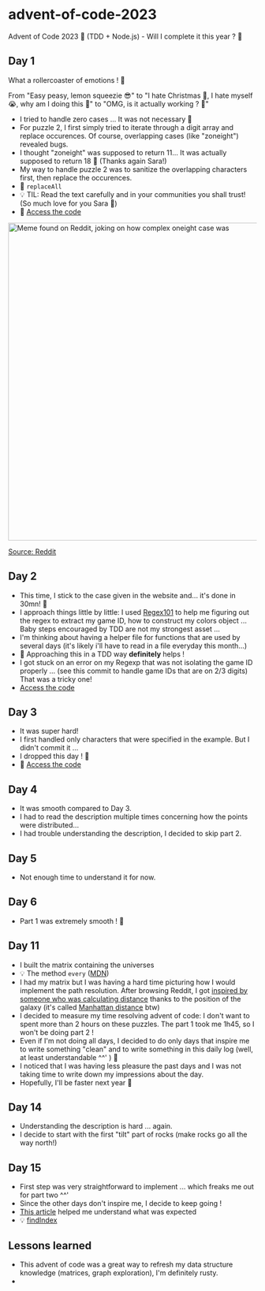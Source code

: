 # advent-of-code-2023
Advent of Code 2023 🎅 (TDD + Node.js) - Will I complete it this year ? 🔮

## Day 1

What a rollercoaster of emotions ! 🎢

From "Easy peasy, lemon squeezie 😎" to "I hate Christmas 🤬, I hate myself 😭, why am I doing this 🫠" to "OMG, is it actually working ? 🥹"

- I tried to handle zero cases ... It was not necessary 🤡
- For puzzle 2, I first simply tried to iterate through a digit array and replace occurences. Of course, overlapping cases (like "zoneight") revealed bugs.
- I thought "zoneight" was supposed to return 11... It was actually supposed to return 18 🤡 (Thanks again Sara!)
- My way to handle puzzle 2 was to sanitize the overlapping characters first, then replace the occurences.
- 💜 `replaceAll`
- 💡 TIL: Read the text carefully and in your communities you shall trust! (So much love for you Sara 💜)
- 🤖 [Access the code](https://github.com/leiluspocus/advent-of-code-2023/tree/main/day1)

<img width="645" alt="Meme found on Reddit, joking on how complex oneight case was" src="https://github.com/leiluspocus/advent-of-code-2023/assets/1473845/d19c69f0-d574-4f56-addc-c98e410de335">

[Source: Reddit](https://www.reddit.com/r/adventofcode/comments/188wjj8/2023_day_1_did_not_see_this_coming/)



## Day 2
- This time, I stick to the case given in the website and... it's done in 30mn! 🥳
- I approach things little by little: I used [Regex101](https://regex101.com/r/hDYqxN/1) to help me figuring out the regex to extract my game ID, how to construct my colors object ... Baby steps encouraged by TDD are not my strongest asset ...
- I'm thinking about having a helper file for functions that are used by several days (it's likely i'll have to read in a file everyday this month...)
- 💜 Approaching this in a TDD way **definitely** helps !
- I got stuck on an error on my Regexp that was not isolating the game ID properly ... (see this commit to handle game IDs that are on 2/3 digits) That was a tricky one!
- [Access the code](https://github.com/leiluspocus/advent-of-code-2023/tree/main/day2)

## Day 3
- It was super hard!
- I first handled only characters that were specified in the example. But I didn't commit it ...
- I dropped this day ! 🚪
- 🤖 [Access the code](https://github.com/leiluspocus/advent-of-code-2023/tree/main/day3)

## Day 4
- It was smooth compared to Day 3.
- I had to read the description multiple times concerning how the points were distributed...
- I had trouble understanding the description, I decided to skip part 2.

## Day 5
- Not enough time to understand it for now.

## Day 6
- Part 1 was extremely smooth ! 🥹

## Day 11
- I built the matrix containing the universes
- 💡 The method `every` ([MDN](https://developer.mozilla.org/fr/docs/Web/JavaScript/Reference/Global_Objects/Array/every))
- I had my matrix but I was having a hard time picturing how I would implement the path resolution. After browsing Reddit, I got [inspired by someone who was calculating distance](https://www.reddit.com/r/adventofcode/comments/18fmrjk/comment/kcvnsna/?utm_source=share&utm_medium=web3x&utm_name=web3xcss&utm_term=1&utm_content=share_button) thanks to the position of the galaxy (it's called [Manhattan distance](https://fr.wikipedia.org/wiki/Distance_de_Manhattan) btw)
- I decided to measure my time resolving advent of code: I don't want to spent more than 2 hours on these puzzles. The part 1 took me 1h45, so I won't be doing part 2 !
- Even if I'm not doing all days, I decided to do only days that inspire me to write something "clean" and to write something in this daily log (well, at least understandable ^^' ) 🧽
- I noticed that I was having less pleasure the past days and I was not taking time to write down my impressions about the day.
- Hopefully, I'll be faster next year 🎢

## Day 14
- Understanding the description is hard ... again.
- I decide to start with the first "tilt" part of rocks (make rocks go all the way north!)

## Day 15
- First step was very straightforward to implement ... which freaks me out for part two ^^'
- Since the other days don't inspire me, I decide to keep going !
- [This article](https://dev.to/nickymeuleman/advent-of-code-2023-day-15-4h7c) helped me understand what was expected
- 💡 [findIndex](https://developer.mozilla.org/fr/docs/Web/JavaScript/Reference/Global_Objects/Array/findIndex)
## Lessons learned
- This advent of code was a great way to refresh my data structure knowledge (matrices, graph exploration), I'm definitely rusty.
-
